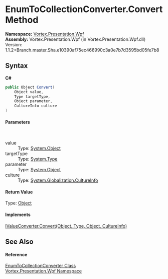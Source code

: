# EnumToCollectionConverter.Convert Method 
 

**Namespace:**&nbsp;<a href="N_Vortex_Presentation_Wpf.md">Vortex.Presentation.Wpf</a><br />**Assembly:**&nbsp;Vortex.Presentation.Wpf (in Vortex.Presentation.Wpf.dll) Version: 1.1.2+Branch.master.Sha.e10390af75ec466990c3a0e7b7d3595bd05fe7b8

## Syntax

**C#**<br />
``` C#
public Object Convert(
	Object value,
	Type targetType,
	Object parameter,
	CultureInfo culture
)
```


#### Parameters
&nbsp;<dl><dt>value</dt><dd>Type: <a href="http://msdn2.microsoft.com/en-us/library/e5kfa45b" target="_blank">System.Object</a><br /></dd><dt>targetType</dt><dd>Type: <a href="http://msdn2.microsoft.com/en-us/library/42892f65" target="_blank">System.Type</a><br /></dd><dt>parameter</dt><dd>Type: <a href="http://msdn2.microsoft.com/en-us/library/e5kfa45b" target="_blank">System.Object</a><br /></dd><dt>culture</dt><dd>Type: <a href="http://msdn2.microsoft.com/en-us/library/kx54z3k7" target="_blank">System.Globalization.CultureInfo</a><br /></dd></dl>

#### Return Value
Type: <a href="http://msdn2.microsoft.com/en-us/library/e5kfa45b" target="_blank">Object</a>

#### Implements
<a href="http://msdn2.microsoft.com/en-us/library/ms590771" target="_blank">IValueConverter.Convert(Object, Type, Object, CultureInfo)</a><br />

## See Also


#### Reference
<a href="T_Vortex_Presentation_Wpf_EnumToCollectionConverter.md">EnumToCollectionConverter Class</a><br /><a href="N_Vortex_Presentation_Wpf.md">Vortex.Presentation.Wpf Namespace</a><br />